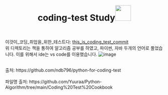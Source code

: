 
<div align="center">
  <h1>coding-test Study<img src="https://github.com/Chochanguk/springboot-study/assets/119058637/345d9845-cc2d-4cd5-9de4-15b3821e6ecc" height="50"></h1>
</div>
<br />

이것이_코딩_취업을_위한_테스트다: [this_is_coding_test_commit](https://github.com/Chochanguk/coding-test/commits/main/%EC%9D%B4%EA%B2%83%EC%9D%B4_%EC%B7%A8%EC%97%85%EC%9D%84_%EC%9C%84%ED%95%9C_%EC%BD%94%EB%94%A9_%ED%85%8C%EC%8A%A4%ED%8A%B8%EB%8B%A4)
<br>
위 디렉토리는 책을 통하여 알고리즘 공부를 하였고, 파이썬, 자바 두개의 언어로 풀었습니다. 이를 위해서 ide는 vs code를 이용했습니다.
![image](https://github.com/Chochanguk/coding-test/assets/119058637/43ea58ba-bb39-4180-b423-e719200e0629)

<br>
출처: https://github.com/ndb796/python-for-coding-test
<br>
<br>
파일명 출저: https://github.com/Yuuraa/Python-Algorithm/tree/main/Coding%20Test%20Cookbook
